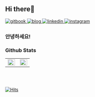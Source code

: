 ## Hi there👋
<a href="https://gaaraam.gitbook.io" target="_blank">
<img src=https://img.shields.io/badge/til-%2324292e.svg?&style=for-the-badge&logo=gitbook&logoColor=white alt=gitbook style="margin-bottom: 5px;" />
</a>
<a href="https://gaaraam.github.io" target="_blank">
<img src=https://img.shields.io/badge/blog-%2324292e.svg?&style=for-the-badge&logo=github&logoColor=white alt=blog style="margin-bottom: 5px;" />
</a>
<a href="https://www.linkedin.com/in/garam-lee-664043130/" target="_blank">
<img src=https://img.shields.io/badge/linkedin-%231E77B5.svg?&style=for-the-badge&logo=linkedin&logoColor=white alt=linkedin style="margin-bottom: 5px;" />
</a>

<a href="https://instagram.com/leegaaraam" target="_blank">
<img src=https://img.shields.io/badge/instagram-%23000000.svg?&style=for-the-badge&logo=instagram&logoColor=white&color=dd2a7b alt=instagram style="margin-bottom: 5px;" />
</a>  


### 안녕하세요!


<!-- ### Languages and Tools
<code><img height="20" src="https://raw.githubusercontent.com/github/explore/80688e429a7d4ef2fca1e82350fe8e3517d3494d/topics/html/html.png"></code>
<code><img height="20" src="https://raw.githubusercontent.com/github/explore/80688e429a7d4ef2fca1e82350fe8e3517d3494d/topics/css/css.png"></code>

<code><img height="20" src="https://raw.githubusercontent.com/github/explore/5c058a388828bb5fde0bcafd4bc867b5bb3f26f3/topics/sass/sass.png"></code>
<code><img height="20" src="https://raw.githubusercontent.com/github/explore/80688e429a7d4ef2fca1e82350fe8e3517d3494d/topics/javascript/javascript.png"></code>
<code><img height="20" src="https://raw.githubusercontent.com/github/explore/5c058a388828bb5fde0bcafd4bc867b5bb3f26f3/topics/typescript/typescript.png"></code>
<code><img height="20" src="https://raw.githubusercontent.com/github/explore/5c058a388828bb5fde0bcafd4bc867b5bb3f26f3/topics/react/react.png"></code>
<code><img height="20" src="https://raw.githubusercontent.com/github/explore/5c058a388828bb5fde0bcafd4bc867b5bb3f26f3/topics/redux/redux.png"></code>
<code><img height="20" src="https://raw.githubusercontent.com/github/explore/5c058a388828bb5fde0bcafd4bc867b5bb3f26f3/topics/bootstrap/bootstrap.png"></code>
 -->

### Github Stats
<table><tr><td valign="top" width="50%">
<img src="https://github-readme-stats.vercel.app/api?username=gaaraam&show_icons=true&count_private=true&hide_border=true" align="left" style="width: 100%" />
</td><td valign="top" width="50%">
<img src="https://github-readme-stats.vercel.app/api/top-langs/?username=gaaraam&hide_border=true&layout=compact" align="left" style="width: 100%" />
</td></tr></table>   <br></br>

[![Hits](https://hits.seeyoufarm.com/api/count/incr/badge.svg?url=https%3A%2F%2Fgithub.com%2Fgaaraam&count_bg=%2383F73C&title_bg=%23555555&icon=&icon_color=%23E7E7E7&title=hits&edge_flat=true)](https://hits.seeyoufarm.com)


